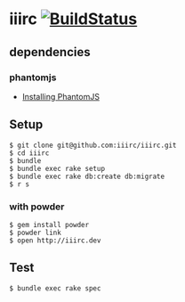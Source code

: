 # iiirc [![BuildStatus](https://secure.travis-ci.org/iiirc/iiirc.png)](http://travis-ci.org/iiirc/iiirc)

## dependencies

### phantomjs
 * [Installing PhantomJS](https://github.com/jonleighton/poltergeist#installing-phantomjs)

## Setup

```
$ git clone git@github.com:iiirc/iiirc.git
$ cd iiirc
$ bundle
$ bundle exec rake setup
$ bundle exec rake db:create db:migrate
$ r s
```

### with powder

```
$ gem install powder
$ powder link
$ open http://iiirc.dev
```

## Test

```
$ bundle exec rake spec
```
